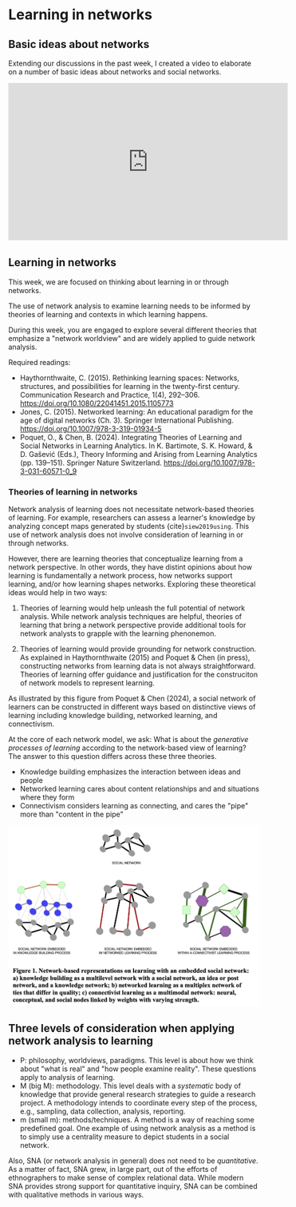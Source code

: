 # Learning in networks

## Basic ideas about networks

Extending our discussions in the past week, I created a video to elaborate on a number of basic ideas about networks and social networks. 

<iframe width="560" height="315" src="https://www.youtube.com/embed/MoVtUVzLS-k?si=0BlYpaHdBybJUK3T" title="YouTube video player" frameborder="0" allow="accelerometer; autoplay; clipboard-write; encrypted-media; gyroscope; picture-in-picture; web-share" allowfullscreen></iframe>

## Learning in networks

This week, we are focused on thinking about learning in or through networks. 

The use of network analysis to examine learning needs to be informed by theories of learning and contexts in which learning happens.

During this week, you are engaged to explore several different theories that emphasize a "network worldview" and are widely applied to guide network analysis. 

Required readings:

- Haythornthwaite, C. (2015). Rethinking learning spaces: Networks, structures, and possibilities for learning in the twenty-first century. Communication Research and Practice, 1(4), 292–306. https://doi.org/10.1080/22041451.2015.1105773
- Jones, C. (2015). Networked learning: An educational paradigm for the age of digital networks (Ch. 3). Springer International Publishing. https://doi.org/10.1007/978-3-319-01934-5
- Poquet, O., & Chen, B. (2024). Integrating Theories of Learning and Social Networks in Learning Analytics. In K. Bartimote, S. K. Howard, & D. Gašević (Eds.), Theory Informing and Arising from Learning Analytics (pp. 139–151). Springer Nature Switzerland. https://doi.org/10.1007/978-3-031-60571-0_9 

### Theories of learning in networks

Network analysis of learning does not necessitate network-based theories of learning. For example, researchers can assess a learner's knowledge by analyzing concept maps generated by students {cite}`siew2019using`. This use of network analysis does not involve consideration of learning in or through networks.

However, there are learning theories that conceptualize learning from a network perspective. In other words, they have distint opinions about how learning is fundamentally a network process, how networks support learning, and/or  how learning shapes networks. Exploring these theoretical ideas would help in two ways:

1. Theories of learning would help unleash the full potential of network analysis. While network analysis techniques are helpful, theories of learning that bring a network perspective provide additional tools for network analysts to grapple with the learning phenonemon. 

2. Theories of learning would provide grounding for network construction. As explained in Haythornthwaite (2015) and Poquet & Chen (in press), constructing networks from learning data is not always straightforward. Theories of learning offer guidance and justification for the construciton of network models to represent learning. 

As illustrated by this figure from Poquet & Chen (2024), a social network of learners can be constructed in different ways based on distinctive views of learning including knowledge building, networked learning, and connectivism. 

At the core of each network model, we ask: What is about the *generative processes of learning* according to the network-based view of learning? The answer to this question differs across these three theories. 

- Knowledge building emphasizes the interaction between ideas and people
- Networked learning cares about content relationships and and situations where they form
- Connectivism considers learning as connecting, and cares the "pipe" more than "content in the pipe"

![](img/wk3-models.png)

## Three levels of consideration when applying network analysis to learning

- P: philosophy, worldviews, paradigms. This level is about how we think about "what is real" and "how people examine reality". These questions apply to analysis of learning.
- M (big M): methodology. This level deals with a *systematic* body of knowledge that provide general research strategies to guide a research project. A methodology intends to coordinate every step of the process, e.g., sampling, data collection, analysis, reporting. 
- m (small m): methods/techniques. A method is a way of reaching some predefined goal. One example of using network analysis as a method is to simply use a centrality measure to depict students in a social network. 


Also, SNA (or network analysis in general) does not need to be *quantitative*. As a matter of fact, SNA grew, in large part, out of the efforts of ethnographers to make sense of complex relational data. While modern SNA provides strong support for quantitative inquiry, SNA can be combined with qualitative methods in various ways. 


